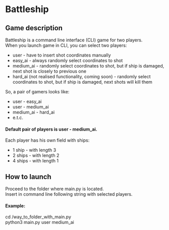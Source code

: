 # Battleship
## Game description
Battleship is a command line interface (CLI) game for two players.\
When you launch game in CLI, you can select two players:
* user - have to insert shot coordinates manually
* easy_ai - always randomly select coordinates to shot 
* medium_ai - randomly select coordinates to shot, but if ship is damaged, next shot is closely to previous one
* hard_ai (not realised functionality, coming soon) - randomly select coordinates to shot, but if ship is damaged, next shots will kill them  

So, a pair of gamers looks like:
* user - easy_ai 
* user - medium_ai 
* medium_ai - hard_ai
* e.t.c.
#### Default pair of players is user - medium_ai.

Each player has his own field with ships:
* 1 ship - with length 3 
* 2 ships - with length 2
* 4 ships - with length 1

## How to launch
Proceed to the folder where main.py is located.\
Insert in command line following string with selected players.

#### Example:  
cd /way_to_folder_with_main.py \
python3 main.py user medium_ai
